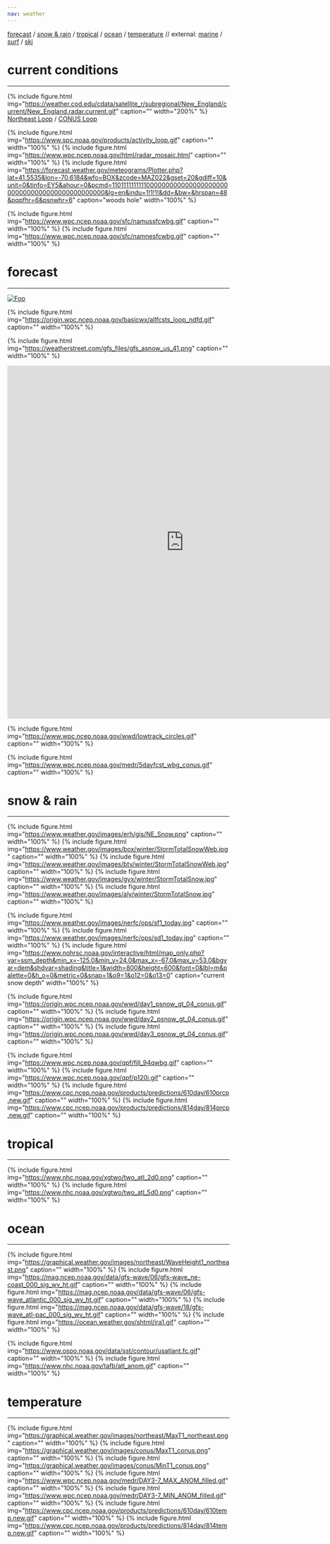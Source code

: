 ```yaml
---
nav: weather
---
```

[forecast](#forecast) / 
[snow & rain](#snow--rain) / 
[tropical](#tropical) / 
[ocean](#ocean) /
[temperature](#temperature) // external: 
[marine](https://marine.weather.gov/MapClick.php?zoneid=ANZ234&TextType=1) / 
[surf](https://hopewaves.app/) / 
[ski](https://madriverglenweather.blogspot.com/)

# current conditions
--------

<!---Radar--->

{% include figure.html img="https://weather.cod.edu/cdata/satellite_r/subregional/New_England/current/New_England.radar.current.gif" caption="" width="200%" %}
[Northeast Loop](https://weather.cod.edu/satrad/?parms=subregional-New_England-comp_radar-48-0-100-1&checked=map&colorbar=undefined) / 
[CONUS Loop](https://weather.cod.edu/satrad/?parms=continental-conus-comp_radar-48-0-100-1&checked=map&colorbar=undefined)

{% include figure.html img="https://www.spc.noaa.gov/products/activity_loop.gif" caption="" width="100%" %}
{% include figure.html img="https://www.wpc.ncep.noaa.gov/html/radar_mosaic.html" caption="" width="100%" %}
{% include figure.html img="https://forecast.weather.gov/meteograms/Plotter.php?lat=41.5535&lon=-70.6184&wfo=BOX&zcode=MAZ022&gset=20&gdiff=10&unit=0&tinfo=EY5&ahour=0&pcmd=11011111111110000000000000000000000000000000000000000000000&lg=en&indu=1!1!1!&dd=&bw=&hrspan=48&pqpfhr=6&psnwhr=6" caption="woods hole" width="100%" %}

{% include figure.html img="https://www.wpc.ncep.noaa.gov/sfc/namussfcwbg.gif" caption="" width="100%" %}
{% include figure.html img="https://www.wpc.ncep.noaa.gov/sfc/namnesfcwbg.gif" caption="" width="100%" %}


# forecast
--------
<!---Forecast--->

[![Foo](https://www.somassbu.org/wx/products/liwrf/front_page_loop.gif)](https://www.somassbu.org/wx/products/liwrf/front_page_loop.gif)

{% include figure.html img="https://origin.wpc.ncep.noaa.gov/basicwx/allfcsts_loop_ndfd.gif" caption="" width="100%" %}

{% include figure.html img="https://weatherstreet.com/gfs_files/gfs_asnow_us_41.png" caption="" width="100%" %}

<iframe width="800" height="800" src="https://on.windy.com/7paar" frameborder="0"></iframe>

{% include figure.html img="https://www.wpc.ncep.noaa.gov/wwd/lowtrack_circles.gif" caption="" width="100%" %}

{% include figure.html img="https://www.wpc.ncep.noaa.gov/medr/5dayfcst_wbg_conus.gif" caption="" width="100%" %}

# snow & rain
--------
<!---Snow--->
{% include figure.html img="https://www.weather.gov/images/erh/gis/NE_Snow.png" caption="" width="100%" %}
{% include figure.html img="https://www.weather.gov/images/box/winter/StormTotalSnowWeb.jpg" caption="" width="100%" %}
{% include figure.html img="https://www.weather.gov/images/btv/winter/StormTotalSnowWeb.jpg" caption="" width="100%" %}
{% include figure.html img="https://www.weather.gov/images/gyx/winter/StormTotalSnow.jpg" caption="" width="100%" %}
{% include figure.html img="https://www.weather.gov/images/aly/winter/StormTotalSnow.jpg" caption="" width="100%" %}

{% include figure.html img="https://www.weather.gov/images/nerfc/ops/sf1_today.jpg" caption="" width="100%" %}
{% include figure.html img="https://www.weather.gov/images/nerfc/ops/sd1_today.jpg" caption="" width="100%" %}
{% include figure.html img="https://www.nohrsc.noaa.gov/interactive/html/map_only.php?var=ssm_depth&min_x=-125.0&min_y=24.0&max_x=-67.0&max_y=53.0&bgvar=dem&shdvar=shading&title=1&width=800&height=600&font=0&lbl=m&palette=0&h_o=0&metric=0&snap=1&o9=1&o12=0&o13=0" caption="current snow depth" width="100%" %}


{% include figure.html img="https://origin.wpc.ncep.noaa.gov/wwd/day1_psnow_gt_04_conus.gif" caption="" width="100%" %}
{% include figure.html img="https://origin.wpc.ncep.noaa.gov/wwd/day2_psnow_gt_04_conus.gif" caption="" width="100%" %}
{% include figure.html img="https://origin.wpc.ncep.noaa.gov/wwd/day3_psnow_gt_04_conus.gif" caption="" width="100%" %}

<!---Rain--->
{% include figure.html img="https://www.wpc.ncep.noaa.gov/qpf/fill_94qwbg.gif" caption="" width="100%" %}
{% include figure.html img="https://www.wpc.ncep.noaa.gov/qpf/p120i.gif" caption="" width="100%" %}
{% include figure.html img="https://www.cpc.ncep.noaa.gov/products/predictions/610day/610prcp.new.gif" caption="" width="100%" %}
{% include figure.html img="https://www.cpc.ncep.noaa.gov/products/predictions/814day/814prcp.new.gif" caption="" width="100%" %}

# tropical
--------
<!---Tropical--->
{% include figure.html img="https://www.nhc.noaa.gov/xgtwo/two_atl_2d0.png" caption="" width="100%" %}
{% include figure.html img="https://www.nhc.noaa.gov/xgtwo/two_atl_5d0.png" caption="" width="100%" %}

# ocean
--------

<!---Wave--->
{% include figure.html img="https://graphical.weather.gov/images/northeast/WaveHeight1_northeast.png" caption="" width="100%" %}
{% include figure.html img="https://mag.ncep.noaa.gov/data/gfs-wave/06/gfs-wave_ne-coast_000_sig_wv_ht.gif" caption="" width="100%" %}
{% include figure.html img="https://mag.ncep.noaa.gov/data/gfs-wave/06/gfs-wave_atlantic_000_sig_wv_ht.gif" caption="" width="100%" %}
{% include figure.html img="https://mag.ncep.noaa.gov/data/gfs-wave/18/gfs-wave_atl-pac_000_sig_wv_ht.gif" caption="" width="100%" %}
{% include figure.html img="https://ocean.weather.gov/shtml/ira1.gif" caption="" width="100%" %}

{% include figure.html img="https://www.ospo.noaa.gov/data/sst/contour/usatlant.fc.gif" caption="" width="100%" %}
{% include figure.html img="https://www.nhc.noaa.gov/tafb/atl_anom.gif" caption="" width="100%" %}


# temperature
--------
<!---Temperature--->
{% include figure.html img="https://graphical.weather.gov/images/northeast/MaxT1_northeast.png" caption="" width="100%" %}
{% include figure.html img="https://graphical.weather.gov/images/conus/MaxT1_conus.png" caption="" width="100%" %}
{% include figure.html img="https://graphical.weather.gov/images/conus/MinT1_conus.png" caption="" width="100%" %}
{% include figure.html img="https://www.wpc.ncep.noaa.gov/medr/DAY3-7_MAX_ANOM_filled.gif" caption="" width="100%" %}
{% include figure.html img="https://www.wpc.ncep.noaa.gov/medr/DAY3-7_MIN_ANOM_filled.gif" caption="" width="100%" %}
{% include figure.html img="https://www.cpc.ncep.noaa.gov/products/predictions/610day/610temp.new.gif" caption="" width="100%" %}
{% include figure.html img="https://www.cpc.ncep.noaa.gov/products/predictions/814day/814temp.new.gif" caption="" width="100%" %}

<!---

US RADAR:
{% include figure.html img="https://weather.cod.edu/cdata/satellite_r/continental/conus/current/conus.radar.current.gif" caption="" width="100%" %}
[Loop](https://weather.cod.edu/satrad/?parms=continental-conus-comp_radar-48-0-100-1&checked=map&colorbar=undefined)


{% include figure.html img="https://cdn.star.nesdis.noaa.gov/GOES16/ABI/SECTOR/eus/13/1000x1000.jpg" caption="" width="100%" %}



{% include figure.html img="https://www.wpc.ncep.noaa.gov/basicwx/93fndfd.gif" caption="1/2 Day Forecast" width="100%" %}
{% include figure.html img="https://www.wpc.ncep.noaa.gov/basicwx/96fndfd.gif" caption="1 Day Forecast" width="100%" %}
{% include figure.html img="https://www.wpc.ncep.noaa.gov/basicwx/99fndfd.gif" caption="2-1/2 Day Forecast" width="100%" %}


<center><iframe width="700" height="400"
        src="https://embed.windy.com/embed2.html?lat=42.280&lon=-71.128&detailLat=42.280&detailLon=-71.128&width=650&height=450&zoom=5&level=surface&overlay=temp&product=ecmwf&menu=&message=&marker=&calendar=now&pressure=&type=map&location=coordinates&detail=&metricWind=default&metricTemp=default&radarRange=-1"
        frameborder="0"></iframe> </center>

--->
